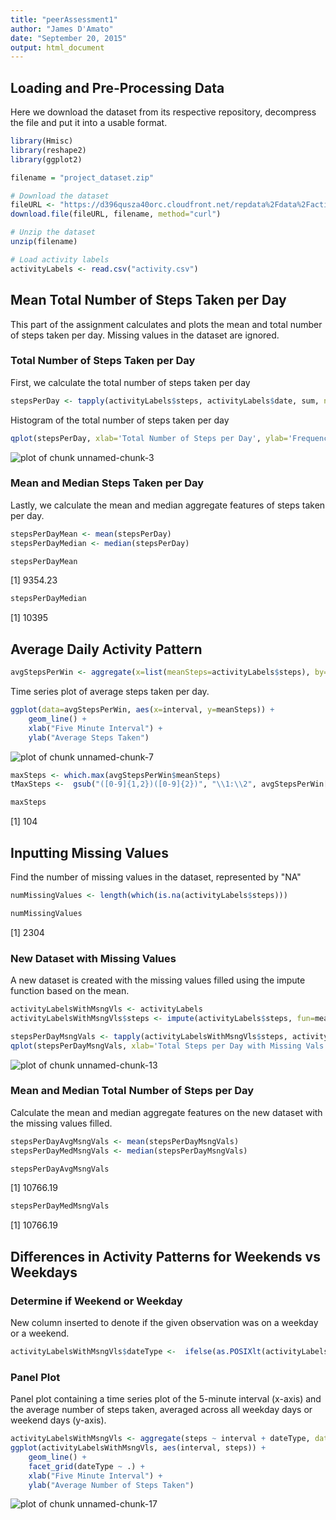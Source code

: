 ```yaml
---
title: "peerAssessment1"
author: "James D'Amato"
date: "September 20, 2015"
output: html_document
---
```


## Loading and Pre-Processing Data
Here we download the dataset from its respective repository, decompress the file and put it into a usable format.


```r
library(Hmisc)
library(reshape2)
library(ggplot2)

filename = "project_dataset.zip"

# Download the dataset
fileURL <- "https://d396qusza40orc.cloudfront.net/repdata%2Fdata%2Factivity.zip"
download.file(fileURL, filename, method="curl")

# Unzip the dataset
unzip(filename)

# Load activity labels
activityLabels <- read.csv("activity.csv")
```

## Mean Total Number of Steps Taken per Day

This part of the assignment calculates and plots the mean and total number of steps taken per day. Missing values in the dataset are ignored.

### Total Number of Steps Taken per Day

First, we calculate the total number of steps taken per day


```r
stepsPerDay <- tapply(activityLabels$steps, activityLabels$date, sum, na.rm=TRUE)
```

Histogram of the total number of steps taken per day


```r
qplot(stepsPerDay, xlab='Total Number of Steps per Day', ylab='Frequency', binwidth=500)
```

![plot of chunk unnamed-chunk-3](figure/unnamed-chunk-3-1.png) 

### Mean and Median Steps Taken per Day

Lastly, we calculate the mean and median aggregate features of steps taken per day.


```r
stepsPerDayMean <- mean(stepsPerDay)
stepsPerDayMedian <- median(stepsPerDay)
```

```r
stepsPerDayMean
```

[1] 9354.23

```r
stepsPerDayMedian
```

[1] 10395

## Average Daily Activity Pattern


```r
avgStepsPerWin <- aggregate(x=list(meanSteps=activityLabels$steps), by=list(interval=activityLabels$interval), FUN=mean, na.rm=TRUE)
```

Time series plot of average steps taken per day.


```r
ggplot(data=avgStepsPerWin, aes(x=interval, y=meanSteps)) +
    geom_line() +
    xlab("Five Minute Interval") +
    ylab("Average Steps Taken") 
```

![plot of chunk unnamed-chunk-7](figure/unnamed-chunk-7-1.png) 


```r
maxSteps <- which.max(avgStepsPerWin$meanSteps)
tMaxSteps <-  gsub("([0-9]{1,2})([0-9]{2})", "\\1:\\2", avgStepsPerWin[maxSteps,'interval'])
```


```r
maxSteps
```

[1] 104

## Inputting Missing Values

Find the number of missing values in the dataset, represented by "NA"


```r
numMissingValues <- length(which(is.na(activityLabels$steps)))
```


```r
numMissingValues
```

[1] 2304

### New Dataset with Missing Values

A new dataset is created with the missing values filled using the impute function based on the mean.


```r
activityLabelsWithMsngVls <- activityLabels
activityLabelsWithMsngVls$steps <- impute(activityLabels$steps, fun=mean)
```


```r
stepsPerDayMsngVals <- tapply(activityLabelsWithMsngVls$steps, activityLabelsWithMsngVls$date, sum)
qplot(stepsPerDayMsngVals, xlab='Total Steps per Day with Missing Vals', ylab='Frequency', binwidth=500)
```

![plot of chunk unnamed-chunk-13](figure/unnamed-chunk-13-1.png) 

### Mean and Median Total Number of Steps per Day

Calculate the mean and median aggregate features on the new dataset with the missing values filled.

```r
stepsPerDayAvgMsngVals <- mean(stepsPerDayMsngVals)
stepsPerDayMedMsngVals <- median(stepsPerDayMsngVals)
```


```r
stepsPerDayAvgMsngVals
```

[1] 10766.19

```r
stepsPerDayMedMsngVals
```

[1] 10766.19

## Differences in Activity Patterns for Weekends vs Weekdays

### Determine if Weekend or Weekday

New column inserted to denote if the given observation was on a weekday or a weekend.


```r
activityLabelsWithMsngVls$dateType <-  ifelse(as.POSIXlt(activityLabelsWithMsngVls$date)$wday %in% c(0,6), 'weekend', 'weekday')
```

### Panel Plot

Panel plot containing a time series plot of the 5-minute interval (x-axis) and the average number of steps taken, averaged across all weekday days or weekend days (y-axis).


```r
activityLabelsWithMsngVls <- aggregate(steps ~ interval + dateType, data=activityLabelsWithMsngVls, mean)
ggplot(activityLabelsWithMsngVls, aes(interval, steps)) + 
    geom_line() + 
    facet_grid(dateType ~ .) +
    xlab("Five Minute Interval") + 
    ylab("Average Number of Steps Taken")
```

![plot of chunk unnamed-chunk-17](figure/unnamed-chunk-17-1.png) 
